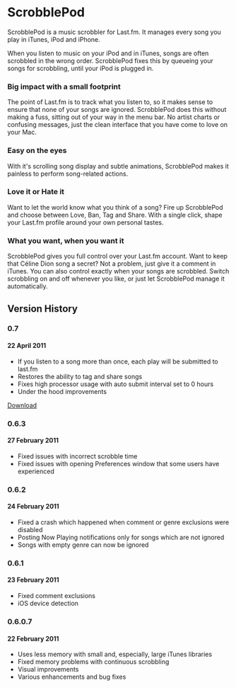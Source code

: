 # ScrobblePod

ScrobblePod is a music scrobbler for Last.fm. It manages every song you play in iTunes, iPod and iPhone.

When you listen to music on your iPod and in iTunes, songs are often scrobbled in the wrong order. ScrobblePod fixes this by queueing your songs for scrobbling, until your iPod is plugged in.

### Big impact with a small footprint
The point of Last.fm is to track what you listen to, so it makes sense to ensure that none of your songs are ignored. ScrobblePod does this without making a fuss, sitting out of your way in the menu bar. No artist charts or confusing messages, just the clean interface that you have come to love on your Mac.

### Easy on the eyes
With it's scrolling song display and subtle animations, ScrobblePod makes it painless to perform song-related actions.

### Love it or Hate it
Want to let the world know what you think of a song? Fire up ScrobblePod and choose between Love, Ban, Tag and Share. With a single click, shape your Last.fm profile around your own personal tastes. 

### What you want, when you want it
ScrobblePod gives you full control over your Last.fm account. Want to keep that Céline Dion song a secret? Not a problem, just give it a comment in iTunes. 
You can also control exactly when your songs are scrobbled. Switch scrobbling on and off whenever you like, or just let ScrobblePod manage it automatically. 

## Version History

### 0.7
#### 22 April 2011

* If you listen to a song more than once, each play will be submitted to last.fm
* Restores the ability to tag and share songs
* Fixes high processor usage with auto submit interval set to 0 hours
* Under the hood improvements

[Download][0.7]

[0.7]: http://mmrr.fi/scrobblepod/download/0.7

### 0.6.3
#### 27 February 2011

* Fixed issues with incorrect scrobble time
* Fixed issues with opening Preferences window that some users have experienced

### 0.6.2
#### 24 February 2011

* Fixed a crash which happened when comment or genre exclusions were disabled
* Posting Now Playing notifications only for songs which are not ignored
* Songs with empty genre can now be ignored

### 0.6.1
#### 23 February 2011

* Fixed comment exclusions
* iOS device detection

### 0.6.0.7
#### 22 February 2011

* Uses less memory with small and, especially, large iTunes libraries
* Fixed memory problems with continuous scrobbling
* Visual improvements
* Various enhancements and bug fixes